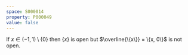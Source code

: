 ```yaml
---
space: S000014
property: P000049
value: false
---
```


If $x\in (-1, 1)\setminus \{0\}$ then $\{x\}$ is open but $\overline{\{x\}} = \{x, 0\}$ is not open.
